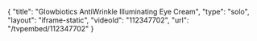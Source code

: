 {
    "title": "Glowbiotics AntiWrinkle Illuminating Eye Cream",
    "type": "solo",
    "layout": "iframe-static",
    "videoId": "112347702",
    "url": "\/tvpembed\/112347702"
}